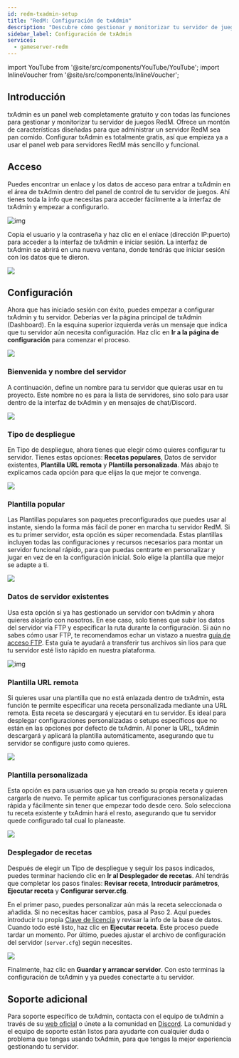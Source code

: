 ```yaml
---
id: redm-txadmin-setup
title: "RedM: Configuración de txAdmin"
description: "Descubre cómo gestionar y monitorizar tu servidor de juegos RedM de forma eficiente con el panel web completo de txAdmin → Aprende más ahora"
sidebar_label: Configuración de txAdmin
services:
  - gameserver-redm
---
```


import YouTube from '@site/src/components/YouTube/YouTube';
import InlineVoucher from '@site/src/components/InlineVoucher';

## Introducción

txAdmin es un panel web completamente gratuito y con todas las funciones para gestionar y monitorizar tu servidor de juegos RedM. Ofrece un montón de características diseñadas para que administrar un servidor RedM sea pan comido. Configurar txAdmin es totalmente gratis, así que empieza ya a usar el panel web para servidores RedM más sencillo y funcional.

<InlineVoucher />

## Acceso

Puedes encontrar un enlace y los datos de acceso para entrar a txAdmin en el área de txAdmin dentro del panel de control de tu servidor de juegos. Ahí tienes toda la info que necesitas para acceder fácilmente a la interfaz de txAdmin y empezar a configurarlo.

![img](https://screensaver01.zap-hosting.com/index.php/s/6gJa3qsymE2kzCi/download)

Copia el usuario y la contraseña y haz clic en el enlace (dirección IP:puerto) para acceder a la interfaz de txAdmin e iniciar sesión. La interfaz de txAdmin se abrirá en una nueva ventana, donde tendrás que iniciar sesión con los datos que te dieron.

![](https://screensaver01.zap-hosting.com/index.php/s/pp8GLQBoX4LoqTA/preview)



## Configuración

Ahora que has iniciado sesión con éxito, puedes empezar a configurar txAdmin y tu servidor. Deberías ver la página principal de txAdmin (Dashboard). En la esquina superior izquierda verás un mensaje que indica que tu servidor aún necesita configuración. Haz clic en **Ir a la página de configuración** para comenzar el proceso.

![](https://screensaver01.zap-hosting.com/index.php/s/oXakf3qoJaim7ex/download)



### Bienvenida y nombre del servidor

A continuación, define un nombre para tu servidor que quieras usar en tu proyecto. Este nombre no es para la lista de servidores, sino solo para usar dentro de la interfaz de txAdmin y en mensajes de chat/Discord.

![](https://screensaver01.zap-hosting.com/index.php/s/FCmd5xQ89wSPHfe/preview)



### Tipo de despliegue

En Tipo de despliegue, ahora tienes que elegir cómo quieres configurar tu servidor. Tienes estas opciones: **Recetas populares**, Datos de servidor existentes, **Plantilla URL remota** y **Plantilla personalizada**. Más abajo te explicamos cada opción para que elijas la que mejor te convenga.

![](https://screensaver01.zap-hosting.com/index.php/s/52HfyJSNLscApNE/preview)



### Plantilla popular

Las Plantillas populares son paquetes preconfigurados que puedes usar al instante, siendo la forma más fácil de poner en marcha tu servidor RedM. Si es tu primer servidor, esta opción es súper recomendada. Estas plantillas incluyen todas las configuraciones y recursos necesarios para montar un servidor funcional rápido, para que puedas centrarte en personalizar y jugar en vez de en la configuración inicial. Solo elige la plantilla que mejor se adapte a ti.

![](https://screensaver01.zap-hosting.com/index.php/s/rrw962gMMpn86fW/preview)



### Datos de servidor existentes

Usa esta opción si ya has gestionado un servidor con txAdmin y ahora quieres alojarlo con nosotros. En ese caso, solo tienes que subir los datos del servidor vía FTP y especificar la ruta durante la configuración. Si aún no sabes cómo usar FTP, te recomendamos echar un vistazo a nuestra [guía de acceso FTP](gameserver-ftpaccess.md). Esta guía te ayudará a transferir tus archivos sin líos para que tu servidor esté listo rápido en nuestra plataforma.

![img](https://screensaver01.zap-hosting.com/index.php/s/jCZ4DffkkAHA6dj/preview)





### Plantilla URL remota

Si quieres usar una plantilla que no está enlazada dentro de txAdmin, esta función te permite especificar una receta personalizada mediante una URL remota. Esta receta se descargará y ejecutará en tu servidor. Es ideal para desplegar configuraciones personalizadas o setups específicos que no están en las opciones por defecto de txAdmin. Al poner la URL, txAdmin descargará y aplicará la plantilla automáticamente, asegurando que tu servidor se configure justo como quieres.

![](https://screensaver01.zap-hosting.com/index.php/s/jrGzTGp9FwLc82i/preview)

### Plantilla personalizada

Esta opción es para usuarios que ya han creado su propia receta y quieren cargarla de nuevo. Te permite aplicar tus configuraciones personalizadas rápida y fácilmente sin tener que empezar todo desde cero. Solo selecciona tu receta existente y txAdmin hará el resto, asegurando que tu servidor quede configurado tal cual lo planeaste.

![](https://screensaver01.zap-hosting.com/index.php/s/Z75q5RKakwfpHGy/preview)



### Desplegador de recetas

Después de elegir un Tipo de despliegue y seguir los pasos indicados, puedes terminar haciendo clic en **Ir al Desplegador de recetas**. Ahí tendrás que completar los pasos finales: **Revisar receta**, **Introducir parámetros**, **Ejecutar receta** y **Configurar server.cfg**.

En el primer paso, puedes personalizar aún más la receta seleccionada o añadida. Si no necesitas hacer cambios, pasa al Paso 2. Aquí puedes introducir tu propia [Clave de licencia](redm-licensekey.md) y revisar la info de la base de datos. Cuando todo esté listo, haz clic en **Ejecutar receta**. Este proceso puede tardar un momento. Por último, puedes ajustar el archivo de configuración del servidor (`server.cfg`) según necesites.

![](https://screensaver01.zap-hosting.com/index.php/s/wFMD576sBQAAdxZ/download)

Finalmente, haz clic en **Guardar y arrancar servidor**. Con esto terminas la configuración de txAdmin y ya puedes conectarte a tu servidor.


## Soporte adicional

Para soporte específico de txAdmin, contacta con el equipo de txAdmin a través de su [web oficial](https://txadm.in/) o únete a la comunidad en [Discord](https://discord.gg/txAdmin/). La comunidad y el equipo de soporte están listos para ayudarte con cualquier duda o problema que tengas usando txAdmin, para que tengas la mejor experiencia gestionando tu servidor.

<InlineVoucher />